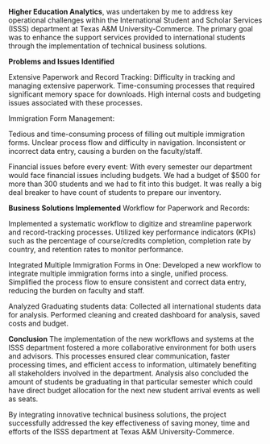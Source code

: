 **Higher Education Analytics**, was undertaken by me to address key operational challenges within the International Student and Scholar Services (ISSS) department at Texas A&M University-Commerce. 
The primary goal was to enhance the support services provided to international students through the implementation of technical business solutions.

**Problems and Issues Identified**

Extensive Paperwork and Record Tracking:
Difficulty in tracking and managing extensive paperwork.
Time-consuming processes that required significant memory space for downloads.
High internal costs and budgeting issues associated with these processes.

Immigration Form Management:

Tedious and time-consuming process of filling out multiple immigration forms.
Unclear process flow and difficulty in navigation.
Inconsistent or incorrect data entry, causing a burden on the faculty/staff.

Financial issues before every event:
With every semester our department would face financial issues including budgets.
We had a budget of $500 for more than 300 students and we had to fit into this budget.
It was really a big deal breaker to have count of students to prepare our inventory.

**Business Solutions Implemented**
Workflow for Paperwork and Records:

Implemented a systematic workflow to digitize and streamline paperwork and record-tracking processes.
Utilized key performance indicators (KPIs) such as the percentage of course/credits completion, completion rate by country, and retention rates to monitor performance.

Integrated Multiple Immigration Forms in One:
Developed a new workflow to integrate multiple immigration forms into a single, unified process.
Simplified the process flow to ensure consistent and correct data entry, reducing the burden on faculty and staff.

Analyzed Graduating students data:
Collected all international students data for analysis.
Performed cleaning and created dashboard for analysis, saved costs and budget.

**Conclusion**
The implementation of the new workflows and systems at the ISSS department fostered a more collaborative environment for both users and advisors. 
This processes ensured clear communication, faster processing times, and efficient access to information, ultimately benefiting all stakeholders involved in the department.
Analysis also concluded the amount of students be graduating in that particular semester which could have direct budget allocation for the next new student arrival events as well as seats.

By integrating innovative technical business solutions, the project successfully addressed the key effectiveness of saving money, time and efforts of the ISSS department at Texas A&M University-Commerce.
